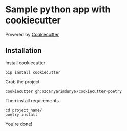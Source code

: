 # Sample python app with cookiecutter

Powered by [Cookiecutter](https://github.com/audreyr/cookiecutter)

## Installation

Install cookiecutter

```shell
pip install cookiecutter
```

Grab the project

```shell
cookiecutter gh:ozcanyarimdunya/cookiecutter-poetry
```

Then install requirements.

```shell
cd project_name/
poetry install
```

You're done!
